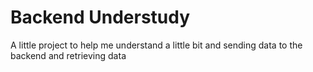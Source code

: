 # Backend Understudy

A little project to help me understand a little bit and sending data to the backend and retrieving data
